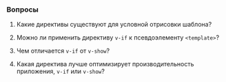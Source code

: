 ### Вопросы

1. Какие директивы существуют для условной отрисовки шаблона?

2. Можно ли применить директиву `v-if` к псевдоэлементу `<template>`?

3. Чем отличается `v-if` от `v-show`?

4. Какая директива лучше оптимизирует производительность приложения, `v-if` или `v-show`?

